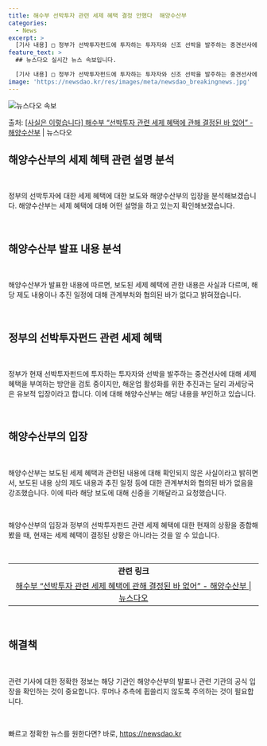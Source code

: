 ```yaml
---
title: 해수부 선박투자 관련 세제 혜택 결정 안했다  해양수산부
categories:
  - News
excerpt: >
  [기사 내용] □ 정부가 선박투자펀드에 투자하는 투자자와 신조 선박을 발주하는 중견선사에 대해 세제 혜택을 …
feature_text: >
  ## 뉴스다오 실시간 뉴스 속보입니다.

  [기사 내용] □ 정부가 선박투자펀드에 투자하는 투자자와 신조 선박을 발주하는 중견선사에 대해 세제 혜택을 …
image: 'https://newsdao.kr/res/images/meta/newsdao_breakingnews.jpg'
---
```


![뉴스다오 속보](https://newsdao.kr/res/images/meta/newsdao_breakingnews.jpg)

<p>출처: <a href="https://newsdao.kr/2664" rel="dofollow">[사실은 이렇습니다] 해수부 “선박투자 관련 세제 혜택에 관해 결정된 바 없어” - 해양수산부</a> | 뉴스다오</p>

<h2>해양수산부의 세제 혜택 관련 설명 분석</h2>
<p data-ke-size="size16">&nbsp;</p>
정부의 선박투자에 대한 세제 혜택에 대한 보도와 해양수산부의 입장을 분석해보겠습니다. 해양수산부는 세제 혜택에 대해 어떤 설명을 하고 있는지 확인해보겠습니다.
<p data-ke-size="size16">&nbsp;</p>
<h2>해양수산부 발표 내용 분석</h2>
<p data-ke-size="size16">&nbsp;</p>
해양수산부가 발표한 내용에 따르면, 보도된 세제 혜택에 관한 내용은 사실과 다르며, 해당 제도 내용이나 추진 일정에 대해 관계부처와 협의된 바가 없다고 밝혀졌습니다.
<p data-ke-size="size16">&nbsp;</p>
<h2>정부의 선박투자펀드 관련 세제 혜택</h2>
<p data-ke-size="size16">&nbsp;</p>
정부가 현재 선박투자펀드에 투자하는 투자자와 선박을 발주하는 중견선사에 대해 세제 혜택을 부여하는 방안을 검토 중이지만, 해운업 활성화를 위한 추진과는 달리 과세당국은 유보적 입장이라고 합니다. 이에 대해 해양수산부는 해당 내용을 부인하고 있습니다.
<p data-ke-size="size16">&nbsp;</p>
<h2>해양수산부의 입장</h2>
<p data-ke-size="size16">&nbsp;</p>
해양수산부는 보도된 세제 혜택과 관련된 내용에 대해 확인되지 않은 사실이라고 밝히면서, 보도된 내용 상의 제도 내용과 추진 일정 등에 대한 관계부처와 협의된 바가 없음을 강조했습니다. 이에 따라 해당 보도에 대해 신중을 기해달라고 요청했습니다.
<p data-ke-size="size16">&nbsp;</p>
해양수산부의 입장과 정부의 선박투자펀드 관련 세제 혜택에 대한 현재의 상황을 종합해 봤을 때, 현재는 세제 혜택이 결정된 상황은 아니라는 것을 알 수 있습니다.
<p data-ke-size="size16">&nbsp;</p>
<table>
   <tbody>
      <tr>
         <td style="text-align: center; height: 17px;"><b>관련 링크</b></td>
      </tr>
      <tr>
         <td style="text-align: center; height: 17px;"><a href="https://newsdao.kr/2664">해수부 “선박투자 관련 세제 혜택에 관해 결정된 바 없어” - 해양수산부 | 뉴스다오</a></td>
      </tr>
   </tbody>
</table>
<p data-ke-size="size16">&nbsp;</p>
<h2>해결책</h2>
<p data-ke-size="size16">&nbsp;</p>
관련 기사에 대한 정확한 정보는 해당 기관인 해양수산부의 발표나 관련 기관의 공식 입장을 확인하는 것이 중요합니다. 루머나 추측에 휩쓸리지 않도록 주의하는 것이 필요합니다.
<p data-ke-size="size16">&nbsp;</p> 

빠르고 정확한 뉴스를 원한다면? 바로, <a href="https://newsdao.kr" rel="dofollow">https://newsdao.kr</a>


